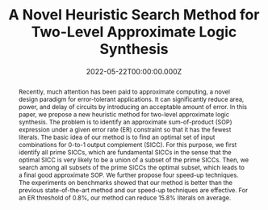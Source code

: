 ---
publication_types:
  - "2"
authors:
  - admin
  - Chen Zou
  - Weijiang Kong
  - Jie Han
  - Weikang Qian
abstract: Recently, much attention has been paid to approximate computing, a novel design paradigm for error-tolerant applications. It can significantly reduce area, power, and delay of circuits by introducing an acceptable amount of error. In this paper, we propose a new heuristic method for two-level approximate logic synthesis. The problem is to identify an approximate sum-of-product (SOP) expression under a given error rate (ER) constraint so that it has the fewest literals. The basic idea of our method is to find an optimal set of input combinations for 0-to-1 output complement (SICC). For this purpose, we first identify all prime SICCs, which are fundamental SICCs in the sense that the optimal SICC is very likely to be a union of a subset of the prime SICCs. Then, we search among all subsets of the prime SICCs the optimal subset, which leads to a final good approximate SOP. We further propose four speed-up techniques. The experiments on benchmarks showed that our method is better than the previous state-of-the-art method and our speed-up techniques are effective. For an ER threshold of 0.8%, our method can reduce 15.8% literals on average.
url_pdf: "https://ieeexplore.ieee.org/document/8599060"
url_dataset: ""
url_project: ""
publication_short: In IEEE Transactions on Computer-Aided Design of Integrated Circuits and Systems
url_source: "https://github.com/SJTU-ECTL/VECBEE"
url_video: ""
title: A Novel Heuristic Search Method for Two-Level Approximate Logic Synthesis
featured: false
tags: []
projects:
date: 2022-05-22T00:00:00.000Z
url_slides: ""
publishDate: 2022-05-22T00:00:00.000Z
url_poster: ""
url_code: ""
doi: ""
---